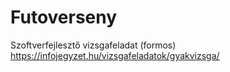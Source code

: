# Futoverseny
Szoftverfejlesztő vizsgafeladat (formos)
https://infojegyzet.hu/vizsgafeladatok/gyakvizsga/
